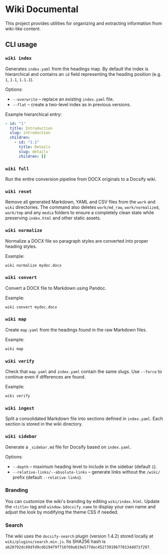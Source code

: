 # Wiki Documental

This project provides utilities for organizing and extracting information from wiki-like content.

## CLI usage

### `wiki index`

Generates `index.yaml` from the headings map. By default the index is hierarchical and contains an `id` field representing the heading position (e.g. `1`, `1.1`, `1.1.1`).

Options:

- `--overwrite` – replace an existing `index.yaml` file.
- `--flat` – create a two-level index as in previous versions.

Example hierarchical entry:

```yaml
- id: "1"
  title: Introduction
  slug: introduction
  children:
    - id: "1.1"
      title: Details
      slug: details
      children: []
```

### `wiki full`

Run the entire conversion pipeline from DOCX originals to a Docsify wiki.

### `wiki reset`

Remove all generated Markdown, YAML and CSV files from the `work` and `wiki` directories. The command also deletes `work/md_raw`, `work/normalized`, `work/tmp` and any `media` folders to ensure a completely clean state while preserving `index.html` and other static assets.

### `wiki normalize`

Normalize a DOCX file so paragraph styles are converted into proper heading styles.

Example:

```bash
wiki normalize mydoc.docx
```

### `wiki convert`

Convert a DOCX file to Markdown using Pandoc.

Example:

```bash
wiki convert mydoc.docx
```

### `wiki map`

Create `map.yaml` from the headings found in the raw Markdown files.

Example:

```bash
wiki map
```

### `wiki verify`

Check that `map.yaml` and `index.yaml` contain the same slugs. Use `--force` to continue even if differences are found.

Example:

```bash
wiki verify
```

### `wiki ingest`

Split a consolidated Markdown file into sections defined in `index.yaml`. Each section is stored in the wiki directory.

### `wiki sidebar`

Generate a `_sidebar.md` file for Docsify based on `index.yaml`.

Options:

- `--depth` – maximum heading level to include in the sidebar (default `1`).
- `--relative-links/--absolute-links` – generate links without the `/wiki/` prefix (default `--relative-links`).

### Branding

You can customize the wiki's branding by editing `wiki/index.html`.
Update the `<title>` tag and `window.$docsify.name` to display your own name
and adjust the look by modifying the theme CSS if needed.

### Search

The wiki uses the `docsify-search` plugin (version 1.4.2) stored locally at
`wiki/plugins/search.min.js`. Its SHA256 hash is
`ab20792dc69dfd9cdb19479f716f69a619e577dec452739196770134dd71f297`.
